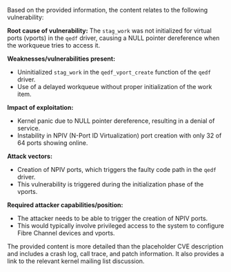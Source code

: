 Based on the provided information, the content relates to the following vulnerability:

**Root cause of vulnerability:** The `stag_work` was not initialized for virtual ports (vports) in the `qedf` driver, causing a NULL pointer dereference when the workqueue tries to access it.

**Weaknesses/vulnerabilities present:**
-  Uninitialized `stag_work` in the `qedf_vport_create` function of the `qedf` driver.
-  Use of a delayed workqueue without proper initialization of the work item.

**Impact of exploitation:**
- Kernel panic due to NULL pointer dereference, resulting in a denial of service.
- Instability in NPIV (N-Port ID Virtualization) port creation with only 32 of 64 ports showing online.

**Attack vectors:**
- Creation of NPIV ports, which triggers the faulty code path in the `qedf` driver.
- This vulnerability is triggered during the initialization phase of the vports.

**Required attacker capabilities/position:**
- The attacker needs to be able to trigger the creation of NPIV ports.
- This would typically involve privileged access to the system to configure Fibre Channel devices and vports.

The provided content is more detailed than the placeholder CVE description and includes a crash log, call trace, and patch information. It also provides a link to the relevant kernel mailing list discussion.